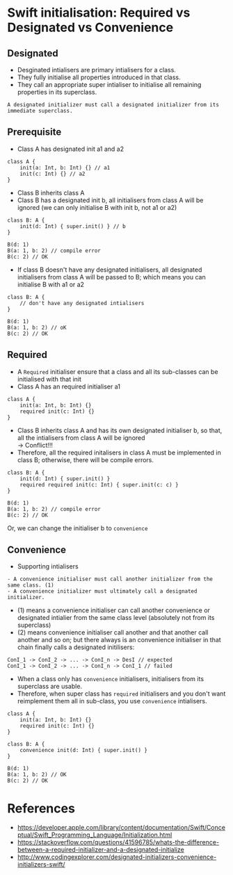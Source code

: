 # Swift initialisation: Required vs Designated vs Convenience

## Designated
- Desginated intialisers are primary intialisers for a class.
- They fully initialise all properties introduced in that class.
- They call an appropriate super intialiser to initialise all remaining properties in its superclass.

```
A designated initializer must call a designated initializer from its immediate superclass.
```

## Prerequisite
- Class A has designated init a1 and a2

```
class A {
	init(a: Int, b: Int) {} // a1
	init(c: Int) {} // a2
}
```

- Class B inherits class A
- Class B has a designated init b, all initialisers from class A will be ignored (we can only initialise B with init b, not a1 or a2)

```
class B: A {
	init(d: Int) { super.init() } // b
}

B(d: 1)
B(a: 1, b: 2) // compile error
B(c: 2) // OK
```

- If class B doesn't have any designated initialisers, all designated initialisers from class A will be passed to B; which means you can initialise B with a1 or a2

```
class B: A {
	// don't have any designated intialisers
}

B(d: 1)
B(a: 1, b: 2) // oK
B(c: 2) // OK
```


## Required
- A `Required` initialiser ensure that a class and all its sub-classes can be initialised with that init
- Class A has an required initialiser a1

```
class A {
	init(a: Int, b: Int) {}
	required init(c: Int) {}
}
```

- Class B inherits class A and has its own designated initialiser b, so that, all the intialisers from class A will be ignored</br>
-> Conflict!!!
- Therefore, all the required initalisers in class A must be implemented in class B; otherwise, there will be compile errors.

```
class B: A {
	init(d: Int) { super.init() }
	required required init(c: Int) { super.init(c: c) }
}

B(d: 1)
B(a: 1, b: 2) // compile error
B(c: 2) // OK
```

Or, we can change the initialiser b to `convenience`

## Convenience
- Supporting intialisers

```
- A convenience initialiser must call another initializer from the same class. (1)
- A convenience initializer must ultimately call a designated initializer.
```
- (1) means a convenience initialiser can call another convenience or designated intialier from the same class level (absolutely not from its superclass)
- (2) means convenience initialiser call another and that another call another and so on; but there always is an convenience initialiser in that chain finally calls a designated initilisers:

```
ConI_1 -> ConI_2 -> ... -> ConI_n -> DesI // expected
ConI_1 -> ConI_2 -> ... -> ConI_n -> ConI_1 // failed
```

- When a class only has `convenience` initialisers, initialisers from its superclass are usable.
- Therefore, when super class has `required` initialisers and you don't want reimplement them all in sub-class, you use `convenience` intialisers.

```
class A {
	init(a: Int, b: Int) {}
	required init(c: Int) {}
}

class B: A {
	convenience init(d: Int) { super.init() }
}

B(d: 1)
B(a: 1, b: 2) // OK
B(c: 2) // OK
```

# References
- https://developer.apple.com/library/content/documentation/Swift/Conceptual/Swift_Programming_Language/Initialization.html
- https://stackoverflow.com/questions/41596785/whats-the-difference-between-a-required-initializer-and-a-designated-initialize
- http://www.codingexplorer.com/designated-initializers-convenience-initializers-swift/
